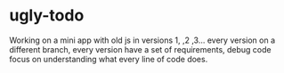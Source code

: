 # ugly-todo
Working on a mini app with old js in versions 1, ,2 ,3... every version on a different branch, every version have a set of requirements, debug code focus on understanding what every line of code does.
